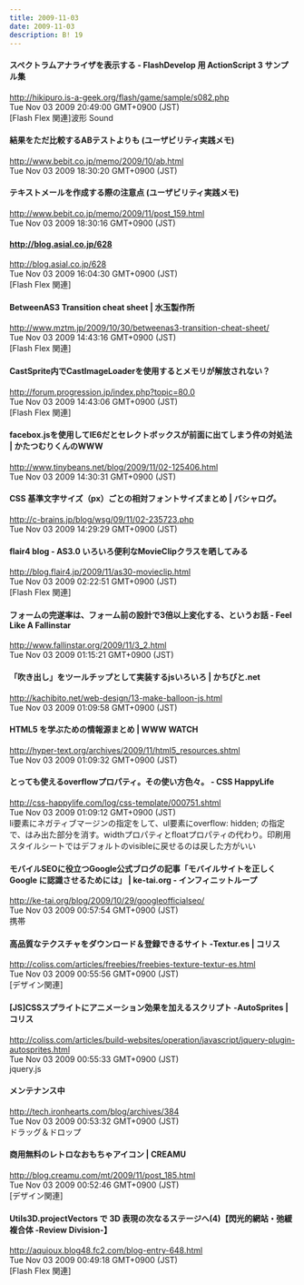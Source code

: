 ```yaml
---
title: 2009-11-03
date: 2009-11-03
description: B! 19
---
```


#### スペクトラムアナライザを表示する - FlashDevelop 用 ActionScript 3 サンプル集
http://hikipuro.is-a-geek.org/flash/game/sample/s082.php<br>
Tue Nov 03 2009 20:49:00 GMT+0900 (JST)<br>
[Flash Flex 関連]波形 Sound


#### 結果をただ比較するABテストよりも (ユーザビリティ実践メモ)
http://www.bebit.co.jp/memo/2009/10/ab.html<br>
Tue Nov 03 2009 18:30:20 GMT+0900 (JST)<br>


#### テキストメールを作成する際の注意点 (ユーザビリティ実践メモ)
http://www.bebit.co.jp/memo/2009/11/post_159.html<br>
Tue Nov 03 2009 18:30:16 GMT+0900 (JST)<br>


#### http://blog.asial.co.jp/628
http://blog.asial.co.jp/628<br>
Tue Nov 03 2009 16:04:30 GMT+0900 (JST)<br>
[Flash Flex 関連]


#### BetweenAS3 Transition cheat sheet | 水玉製作所
http://www.mztm.jp/2009/10/30/betweenas3-transition-cheat-sheet/<br>
Tue Nov 03 2009 14:43:16 GMT+0900 (JST)<br>
[Flash Flex 関連]


#### CastSprite内でCastImageLoaderを使用するとメモリが解放されない？
http://forum.progression.jp/index.php?topic=80.0<br>
Tue Nov 03 2009 14:43:06 GMT+0900 (JST)<br>
[Flash Flex 関連]


#### facebox.jsを使用してIE6だとセレクトボックスが前面に出てしまう件の対処法 | かたつむりくんのWWW
http://www.tinybeans.net/blog/2009/11/02-125406.html<br>
Tue Nov 03 2009 14:30:31 GMT+0900 (JST)<br>


#### CSS 基準文字サイズ（px）ごとの相対フォントサイズまとめ | バシャログ。
http://c-brains.jp/blog/wsg/09/11/02-235723.php<br>
Tue Nov 03 2009 14:29:29 GMT+0900 (JST)<br>


#### flair4 blog - AS3.0 いろいろ便利なMovieClipクラスを晒してみる
http://blog.flair4.jp/2009/11/as30-movieclip.html<br>
Tue Nov 03 2009 02:22:51 GMT+0900 (JST)<br>
[Flash Flex 関連]


#### フォームの完遂率は、フォーム前の設計で3倍以上変化する、というお話 - Feel Like A Fallinstar
http://www.fallinstar.org/2009/11/3_2.html<br>
Tue Nov 03 2009 01:15:21 GMT+0900 (JST)<br>


#### 「吹き出し」をツールチップとして実装するjsいろいろ | かちびと.net
http://kachibito.net/web-design/13-make-balloon-js.html<br>
Tue Nov 03 2009 01:09:58 GMT+0900 (JST)<br>


#### HTML5 を学ぶための情報源まとめ | WWW WATCH
http://hyper-text.org/archives/2009/11/html5_resources.shtml<br>
Tue Nov 03 2009 01:09:32 GMT+0900 (JST)<br>


#### とっても使えるoverflowプロパティ。その使い方色々。 - CSS HappyLife
http://css-happylife.com/log/css-template/000751.shtml<br>
Tue Nov 03 2009 01:09:12 GMT+0900 (JST)<br>
li要素にネガティブマージンの指定をして、ul要素にoverflow: hidden; の指定で、はみ出た部分を消す。widthプロパティとfloatプロパティの代わり。印刷用スタイルシートではデフォルトのvisibleに戻せるのは戻した方がいい


#### モバイルSEOに役立つGoogle公式ブログの記事「モバイルサイトを正しく Google に認識させるためには」 | ke-tai.org - インフィニットループ
http://ke-tai.org/blog/2009/10/29/googleofficialseo/<br>
Tue Nov 03 2009 00:57:54 GMT+0900 (JST)<br>
携帯


####   高品質なテクスチャをダウンロード＆登録できるサイト -Textur.es | コリス
http://coliss.com/articles/freebies/freebies-texture-textur-es.html<br>
Tue Nov 03 2009 00:55:56 GMT+0900 (JST)<br>
[デザイン関連]


####   [JS]CSSスプライトにアニメーション効果を加えるスクリプト -AutoSprites | コリス
http://coliss.com/articles/build-websites/operation/javascript/jquery-plugin-autosprites.html<br>
Tue Nov 03 2009 00:55:33 GMT+0900 (JST)<br>
jquery.js


#### メンテナンス中
http://tech.ironhearts.com/blog/archives/384<br>
Tue Nov 03 2009 00:53:32 GMT+0900 (JST)<br>
ドラッグ＆ドロップ


#### 商用無料のレトロなおもちゃアイコン | CREAMU
http://blog.creamu.com/mt/2009/11/post_185.html<br>
Tue Nov 03 2009 00:52:46 GMT+0900 (JST)<br>
[デザイン関連]


#### Utils3D.projectVectors で 3D 表現の次なるステージへ(4)【閃光的網站・弛緩複合体 -Review Division-】
http://aquioux.blog48.fc2.com/blog-entry-648.html<br>
Tue Nov 03 2009 00:49:18 GMT+0900 (JST)<br>
[Flash Flex 関連]


